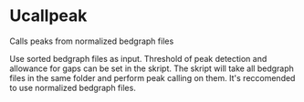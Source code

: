 # Ucallpeak
Calls peaks from normalized bedgraph files

Use sorted bedgraph files as input. Threshold of peak detection and allowance for gaps can be set in the skript. The skript will take all bedgraph files in the same folder and perform peak calling on them. It's reccomended to use normalized bedgraph files.
